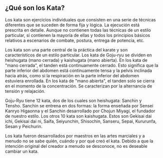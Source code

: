 ## ¿Qué son los Kata?

Los kata son ejercicios individuales que consisten en una serie de técnicas diferentes que se suceden de forma fija y lógica. La ejecución está prescrita en detalle. Aunque no contienen todas las técnicas de un estilo particular, sí contienen la mayoría de ellas y todos los principios básicos relativos a escenarios de combate, postura, entrega de potencia, etc.

Los kata son una parte central de la práctica del karate y son característicos de un estilo particular. Los kata de Goju-ryu se dividen en heishugata (mano cerrada) y kaishugata (mano abierta). En los kata de "mano cerrada", el tanden está continuamente cerrado. Esto significa que la parte inferior del abdomen está continuamente tensa y la pelvis inclinada hacia atrás, como si la respiración en la parte inferior del abdomen estuviera enrollada. En los kata de "mano abierta", el tanden solo se cierra en el momento de la concentración. Se caracterizan por la alternancia de tensión y relajación.

Goju-Ryu tiene 12 kata, dos de los cuales son heishugata: Sanchin y Tensho. Sanchin se entrena en dos formas: la forma enseñada por Sensei Kanryo Higaonna y el Sanchin desarrollado por Chojun Miyagi, el fundador de nuestro estilo. Los otros 10 kata son kaishugata. Estos son Gekisai dai ichi, Gekisai dai ni, Saifa, Seiyunchin, Shisochin, Sanseru, Sepai, Kururunfa, Sesan y Peichurin.

Los kata fueron desarrollados por maestros en las artes marciales y a menudo no se sabe quién, cuándo y por qué creó el kata. Debido a que la intención original del creador a menudo se desconoce, no es deseable cambiar un kata. 